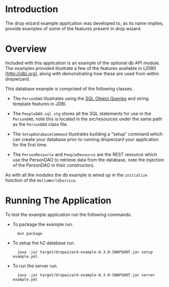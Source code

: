 # Introduction

The drop wizard example application was developed to, as its name implies, provide examples of some of the features
present in drop wizard.

# Overview

Included with this application is an example of the optional db API module. The examples provided illustrate a few of
the features available in (JDBI)[http://jdbi.org], along with demonstrating how these are used from within dropwizard.

This database example is comprised of the following classes.

* The `PersonDAO` illustrates using the [SQL Object Queries](http://jdbi.org/sql_object_api_queries/) and string template
features in JDBI.

* The `PeopleDAO.sql.stg` stores all the SQL statements for use in the `PersonDAO`, note this is located in the
src/resources under the same path as the `PersonDAO` class file.

* The `SetupDatabaseCommand` illustrates building a "setup" command which can create your database prior to running
dropwizard your application for the first time.

* The `PersonResource` and `PeopleResource` are the REST resource which use the PersonDAO to retrieve data from the database, note the injection
of the PersonDAO in their constructors.

As with all the modules the db example is wired up in the `initialize` function of the `HelloWorldService`.

# Running The Application

To test the example application run the following commands.

* To package the example run.

        mvn package

* To setup the h2 database run.

        java -jar target/dropwizard-example-0.3.0-SNAPSHOT.jar setup example.yml

* To run the server run.

        java -jar target/dropwizard-example-0.3.0-SNAPSHOT.jar server example.yml
